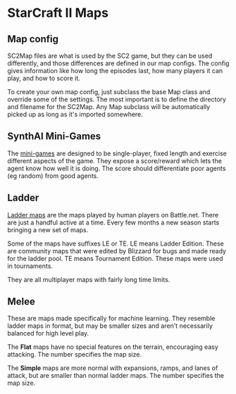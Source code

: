 # StarCraft II Maps

## Map config

SC2Map files are what is used by the SC2 game, but they can be used differently,
and those differences are defined in our map configs. The config gives
information like how long the episodes last, how many players it can play, and
how to score it.

To create your own map config, just subclass the base Map class and override
some of the settings. The most important is to define the directory and filename
for the SC2Map. Any Map subclass will be automatically picked up as long as it's
imported somewhere.

## SynthAI Mini-Games

The [mini-games](mini_games.md) are designed to be single-player, fixed length
and exercise different aspects of the game. They expose a score/reward which
lets the agent know how well it is doing. The score should differentiate poor
agents (eg random) from good agents.

## Ladder

[Ladder maps](http://wiki.teamliquid.net/starcraft2/Maps/Ladder_Maps/Legacy_of_the_Void)
are the maps played by human players on Battle.net. There are just a handful
active at a time. Every few months a new season starts bringing a new set of
maps.

Some of the maps have suffixes LE or TE. LE means Ladder Edition. These are
community maps that were edited by Blizzard for bugs and made ready for the
ladder pool. TE means Tournament Edition. These maps were used in tournaments.

They are all multiplayer maps with fairly long time limits.

## Melee

These are maps made specifically for machine learning. They resemble
ladder maps in format, but may be smaller sizes and aren't necessarily balanced
for high level play.

The **Flat** maps have no special features on the terrain, encouraging easy
attacking. The number specifies the map size.

The **Simple** maps are more normal with expansions, ramps, and lanes of attack,
but are smaller than normal ladder maps. The number specifies the map size.
